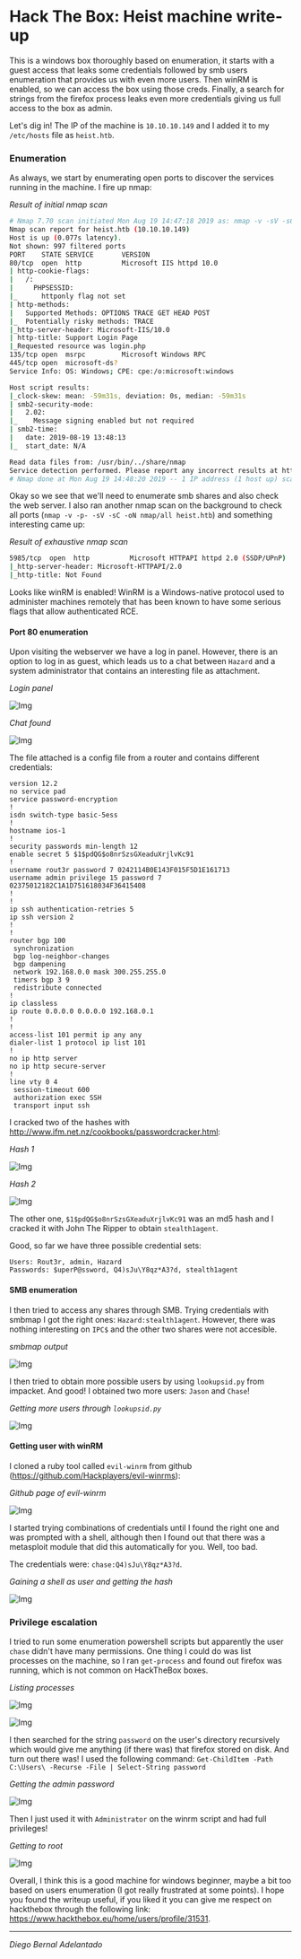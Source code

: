 # Hack The Box: Heist machine write-up

This is a windows box thoroughly based on enumeration, it starts with a guest access that leaks some credentials followed by smb users enumeration that provides us with even more users. Then winRM is enabled, so we can access the box using those creds. Finally, a search for strings from the firefox process leaks even more credentials giving us full access to the box as admin.

Let's dig in! The IP of the machine is ``10.10.10.149`` and I added it to my `/etc/hosts` file as `heist.htb`.

### Enumeration

As always, we start by enumerating open ports to discover the services running in the machine. I fire up nmap:

*Result of initial nmap scan*

```sh
# Nmap 7.70 scan initiated Mon Aug 19 14:47:18 2019 as: nmap -v -sV -sC -oN nmap/initial heist.htb
Nmap scan report for heist.htb (10.10.10.149)
Host is up (0.077s latency).
Not shown: 997 filtered ports
PORT    STATE SERVICE       VERSION
80/tcp  open  http          Microsoft IIS httpd 10.0
| http-cookie-flags:
|   /:
|     PHPSESSID:
|_      httponly flag not set
| http-methods:
|   Supported Methods: OPTIONS TRACE GET HEAD POST
|_  Potentially risky methods: TRACE
|_http-server-header: Microsoft-IIS/10.0
| http-title: Support Login Page
|_Requested resource was login.php
135/tcp open  msrpc         Microsoft Windows RPC
445/tcp open  microsoft-ds?
Service Info: OS: Windows; CPE: cpe:/o:microsoft:windows

Host script results:
|_clock-skew: mean: -59m31s, deviation: 0s, median: -59m31s
| smb2-security-mode:
|   2.02:
|_    Message signing enabled but not required
| smb2-time:
|   date: 2019-08-19 13:48:13
|_  start_date: N/A

Read data files from: /usr/bin/../share/nmap
Service detection performed. Please report any incorrect results at https://nmap.org/submit/ .
# Nmap done at Mon Aug 19 14:48:20 2019 -- 1 IP address (1 host up) scanned in 61.70 seconds
```

Okay so we see that we'll need to enumerate smb shares and also check the web server. I also ran another nmap scan on the background to check all ports (`nmap -v -p- -sV -sC -oN nmap/all heist.htb`) and something interesting came up:

*Result of exhaustive nmap scan*

```sh
5985/tcp  open  http          Microsoft HTTPAPI httpd 2.0 (SSDP/UPnP)
|_http-server-header: Microsoft-HTTPAPI/2.0
|_http-title: Not Found
```

Looks like winRM is enabled! WinRM is a Windows-native protocol used to administer machines remotely that has been known to have some serious flags that allow authenticated RCE.

#### Port 80 enumeration

Upon visiting the webserver we have a log in panel. However, there is an option to log in as guest, which leads us to a chat between `Hazard` and a system administrator that contains an interesting file as attachment.

*Login panel*

![Img](images/login.png)

*Chat found*

![Img](images/chat.png)

The file attached is a config file from a router and contains different credentials:

```
version 12.2
no service pad
service password-encryption
!
isdn switch-type basic-5ess
!
hostname ios-1
!
security passwords min-length 12
enable secret 5 $1$pdQG$o8nrSzsGXeaduXrjlvKc91
!
username rout3r password 7 0242114B0E143F015F5D1E161713
username admin privilege 15 password 7 02375012182C1A1D751618034F36415408
!
!
ip ssh authentication-retries 5
ip ssh version 2
!
!
router bgp 100
 synchronization
 bgp log-neighbor-changes
 bgp dampening
 network 192.168.0.0 mask 300.255.255.0
 timers bgp 3 9
 redistribute connected
!
ip classless
ip route 0.0.0.0 0.0.0.0 192.168.0.1
!
!
access-list 101 permit ip any any
dialer-list 1 protocol ip list 101
!
no ip http server
no ip http secure-server
!
line vty 0 4
 session-timeout 600
 authorization exec SSH
 transport input ssh
```

I cracked two of the hashes with <http://www.ifm.net.nz/cookbooks/passwordcracker.html>:

*Hash 1*

![Img](images/hash1.png)

*Hash 2*

![Img](images/hash2.png)

The other one, `$1$pdQG$o8nrSzsGXeaduXrjlvKc91` was an md5 hash and I cracked it with John The Ripper to obtain `stealth1agent`.

Good, so far we have three possible credential sets:

```
Users: Rout3r, admin, Hazard
Passwords: $uperP@ssword, Q4)sJu\Y8qz*A3?d, stealth1agent
```

#### SMB enumeration

I then tried to access any shares through SMB. Trying credentials with smbmap I got the right ones: `Hazard:stealth1agent`. However, there was nothing interesting on `IPC$` and the other two shares were not accesible.

*smbmap output*

![Img](images/smb1.png)

I then tried to obtain more possible users by using `lookupsid.py` from impacket. And good! I obtained two more users: `Jason` and `Chase`!

*Getting more users through `lookupsid.py`*

![Img](images/lookupsid.png)

#### Getting user with winRM

I cloned a ruby tool called `evil-winrm` from github (<https://github.com/Hackplayers/evil-winrms>):

*Github page of evil-winrm*

![Img](images/evilwinrm.png)

I started trying combinations of credentials until I found the right one and was prompted with a shell, although then I found out that there was a metasploit module that did this automatically for you. Well, too bad.

The credentials were: `chase:Q4)sJu\Y8qz*A3?d`.

*Gaining a shell as user and getting the hash*

![Img](images/user.png)

### Privilege escalation

I tried to run some enumeration powershell scripts but apparently the user `chase` didn't have many permissions. One thing I could do was list processes on the machine, so I ran `get-process` and found out firefox was running, which is not common on HackTheBox boxes.

*Listing processes*

![Img](images/process1.png)

![Img](images/process2.png)

I then searched for the string `password` on the user's directory recursively which would give me anything (if there was) that firefox stored on disk. And turn out there was! I used the following command: `Get-ChildItem -Path C:\Users\ -Recurse -File | Select-String password`

*Getting the admin password*

![Img](images/root-pass.png)

Then I just used it with `Administrator` on the winrm script and had full privileges!

*Getting to root*

![Img](images/root.png)

Overall, I think this is a good machine for windows beginner, maybe a bit too based on users enumeration (I got really frustrated at some points). I hope you found the writeup useful, if you liked it you can give me respect on hackthebox through the following link: <https://www.hackthebox.eu/home/users/profile/31531>.

---

*Diego Bernal Adelantado*
